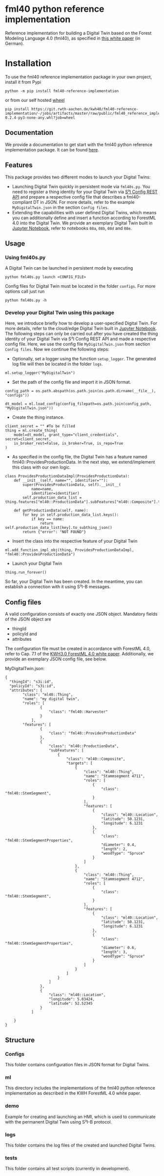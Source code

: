 fml40 python reference implementation
==============================

Reference implementation for building a Digital Twin based on the Forest Modeling Language 4.0 (fml40), as specified in [this white paper](https://www.kwh40.de/wp-content/uploads/2020/03/KWH40-Standpunkt-fml40-Version-1.0.pdf) (in German). 

# Installation
To use the fml40 reference implementation package in your own project, install it from Pypi

```
python -m pip install fml40-reference-implementation
```

or from our self hosted [wheel](https://git.rwth-aachen.de/kwh40/fml40-reference-implementation/-/jobs/artifacts/master/raw/public/fml40_reference_implementation-0.2.4-py3-none-any.whl?job=wheel)

``` 
pip install https://git.rwth-aachen.de/kwh40/fml40-reference-implementation/-/jobs/artifacts/master/raw/public/fml40_reference_implementation-0.2.4-py3-none-any.whl?job=wheel
``` 

Documentation
--------
We provide a documentation to get start with the fml40 python reference implementation package. It can be found [here](https://git.rwth-aachen.de/kwh40/fml40-reference-implementation/-/jobs/artifacts/master/file/public/html/index.html?job=pages).

Features
--------
This package provides two different modes to launch your Digital Twins: 

-   Launching Digital Twin quickly in persistent mode via `fml40s.py`. You need to register a thing identity for your Digital Twin via [S³I Config REST API](https://config.s3i.vswf.dev/apidoc) and prepare a respective config file that describes a fml40-compliant DT in JSON. For more details, refer to the example `MyDigitalTwin.json` in the section `Config files`. 
-   Extending the capabilities with user defined Digital Twins, which means you can additionally define and insert a function according to ForestML 4.0 into the Digital Twin. We provide an exemplary Digital Twin built in [Jupyter Notebook](https://mybinder.org/v2/gh/kwh40/notebooks/master), refer to notebooks `08a`, `08b`, `08d` and `08e`. 

Usage
-----
### Using fml40s.py

A Digital Twin can be launched in persistent mode by executing

``` 
python fml40s.py launch <CONFIG_FILE>
```
Config files for Digital Twin must be located in the folder `configs`. 
For more options call just run 

```
python fml40s.py -h
```

### Develop your Digital Twin using this package
Here, we introduce briefly how to develop a user-specified Digital Twin. For more details, refer to the cloud/edge Digital Twin built in [Jupyter Notebook](https://mybinder.org/v2/gh/kwh40/notebooks/master). 
The following steps can only be carried out after you have created the thing identity of your Digital Twin via S³I Config REST API and made a respective config file. Here, we use the config file `MyDigitalTwin.json` from section `Config files`. Now we continue the following steps:

- Optionally, set a logger using the function `setup_logger`. The generated log file will then be located in the folder `logs`.
```
ml.setup_logger("MyDigitalTwin")
```
- Set the path of the config file and import it in JSON format. 
```
config_path = os.path.abspath(os.path.join(os.path.dirname(__file__), "configs"))

dt_model = ml.load_config(config_filepath=os.path.join(config_path, "MyDigitalTwin.json"))

```
- Create the thing instance. 
```
client_secret = "" #To be filled
thing = ml.create_thing(
    model=dt_model, grant_type="client_credentials", secret=client_secret,
    is_broker_rest=False, is_broker=True, is_repo=True
)
```
- As specified in the config file, the Digital Twin has a feature named fml40::ProvidesProductionData. In the next step, we extend/implement this class with our own logic. 
```
class ProvidesProductionDataImpl(ProvidesProductionData):
    def __init__(self, name="", identifier=""):
        super(ProvidesProductionData, self).__init__(
            name=name,
            identifier=identifier)
        self.production_data_list = thing.features["ml40::ProductionData"].subFeatures["ml40::Composite"].targets

    def getProductionData(self, name):
        for key in self.production_data_list.keys():
            if key == name:
                return self.production_data_list[key].to_subthing_json()
        return {"error": "NOT FOUND"}

```
- Insert the class into the respective feature of your Digital Twin
```
ml.add_function_impl_obj(thing, ProvidesProductionDataImpl, "fml40::ProvidesProductionData")
```
- Launch your Digital Twin
```
thing.run_forever()
```
So far, your Digital Twin has been created. In the meantime, you can establish a connection with it using S³I-B messages. 

Config files
------------

A valid configuration consists of exactly one JSON object. Mandatory fields of the JSON object are

-   thingId
-   policyId and
-   attributes 

The configuration file must be created in accordance with ForestML 4.0, refer to Cap. 7.1 of the [KWH3.0 ForestML 4.0 white paper](https://www.kwh40.de/wp-content/uploads/2020/03/KWH40-Standpunkt-fml40-Version-1.0.pdf). Additionally, we provide an exemplary JSON config file, see below.

MyDigitalTwin.json:
``` 
{
  "thingId": "s3i:id",
  "policyId": "s3i:id",
  "attributes": {
        "class": "ml40::Thing",
        "name": "my digital twin",
        "roles": [
                {
                    "class": "fml40::Harvester"
                }
            ],
        "features": [
                {
                    "class": "fml40::ProvidesProductionData"
                },
                {
                    "class": "ml40::ProductionData",
                    "subFeatures": [
                        {
                            "class": "ml40::Composite",
                            "targets": [
                                {
                                    "class": "ml40::Thing",
                                    "name": "Stammsegment 4711",
                                    "roles": [
                                        {
                                            "class": "fml40::StemSegment",
                                        }
                                    ],
                                    "features": [
                                        {
                                            "class": "ml40::Location",
                                            "latitude": 50.1231,
                                            "longitude": 6.1231
                                        },
                                        {
                                            "class": "fml40::StemSegmentProperties",
                                            "diameter": 0.4,
                                            "length": 2,
                                            "woodType": "Spruce"
                                        }
                                    ]
                                },
                                {
                                    "class": "ml40::Thing",
                                    "name": "Stammsegment 4712",
                                    "roles": [
                                        {
                                            "class": "fml40::StemSegment",
                                        }
                                    ],
                                    "features": [
                                        {
                                            "class": "ml40::Location",
                                            "latitude": 50.1231,
                                            "longitude": 6.1231
                                        },
                                        {
                                            "class": "fml40::StemSegmentProperties",
                                            "diameter": 0.6,
                                            "length": 3,
                                            "woodType": "Spruce"
                                        }
                                    ]
                                }
                            ]
                        }
                    ]
                },
                {
                    "class": "ml40::Location",
                    "longitude": 5.03424,
                    "latitude": 52.52345
                }
            ]

    }
}
```


Structure
---------

### Configs

This folder contains configuration files in JSON format for Digital Twins.

### ml

This directory includes the implementations of the fml40 python reference implementation as described in the KWH ForestML 4.0 white paper.


### demo

Example for creating and launching an HMI, which is used to communicate with the permanent Digital Twin using S³I-B protocol.

### logs

This folder contains the log files of the created and launched Digital Twins.

### tests

This folder contains all test scripts (currently in development).
